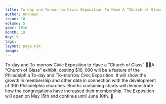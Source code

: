 ```yaml
---
title: To-day and To-morrow Civic Exposition To Have A “Church of Glass” 
author: Unknown
issue: 10
volume: 5
year: 1916
month: 19
day: V
tags:
layout: page.njk
image:
---
```

To-day and To-morrow Civic Exposition to Have a “Church of Glass” A “Church of Glass” exhibit, costing $10, 000 will be a feature of the Philadelphia To-day and ‘To-morrow Civic Exposition. It will show the growth in membership and other data in connection with the development of 300 Philadelphia churches. Booths containing charts will demonstrate how the congregations have increased their membership. The Exposition will open on May 15th and continue until June 10th. 
